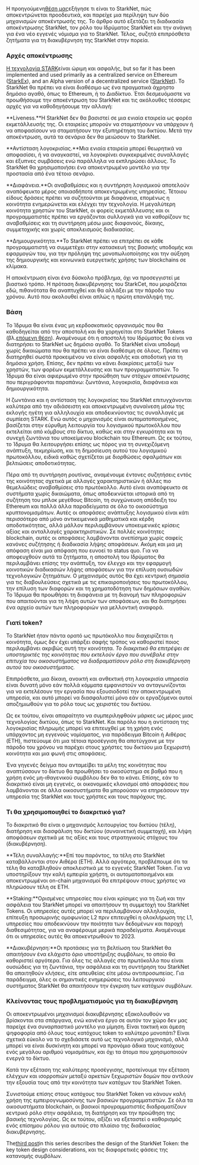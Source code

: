Η προηγούμενη[θέση μας](https://medium.com/@starkware/part-1-starknet-sovereignty-a-decentralization-proposal-bca3e98a01ef)εξήγησε τι είναι το StarkNet, πώς αποκεντρώνεται προοδευτικά, και παρείχε μια περίληψη των δύο μηχανισμών αποκέντρωσής της. Το άρθρο αυτό εξετάζει τη διαδικασία αποκέντρωσης StarkNet, τον ρόλο του Ιδρύματος StarkNet και την ανάγκη για ένα νέο εγγενές νόμισμα για το StarkNet. Τέλος, συζητά επιπρόσθετα ζητήματα για τη διακυβέρνηση της StarkNet στην πορεία.

### Αρχές αποκέντρωσης

[Η τεχνολογία STARK](https://eprint.iacr.org/2018/046.pdf)είναι ώριμη και ασφαλής, but so far it has been implemented and used primarily as a centralized service on Ethereum ([StarkEx](https://starkware.co/starkex/)), and an Alpha version of a decentralized service ([StarkNet](https://starkware.co/starknet/)). Το StarkNet θα πρέπει να είναι διαθέσιμο ως ένα πραγματικά άχρηστο δημόσιο αγαθό, όπως το Ethereum, ή το Διαδίκτυο. Έτσι δεσμευόμαστε να προωθήσουμε την αποκέντρωση του StarkNet και τις ακόλουθες τέσσερις αρχές για να καθοδηγήσουμε την αλλαγή:

**Liveness.**Η StarkNet δεν θα βασιστεί σε μια ενιαία εταιρεία ως φορέα εκμετάλλευσής της. Οι εταιρείες μπορούν να σταματήσουν να υπάρχουν ή να αποφασίσουν να σταματήσουν την εξυπηρέτηση του δικτύου. Μετά την αποκέντρωση, αυτά τα σενάρια δεν θα μειώσουν το StarkNet.

**Αντίσταση λογοκρισίας.**Μια ενιαία εταιρεία μπορεί θεωρητικά να αποφασίσει, ή να αναγκαστεί, να λογοκρίνει συγκεκριμένες συναλλαγές και έξυπνες συμβάσεις ενώ παράλληλα να εκπληρώσει άλλους. Το StarkNet θα χρησιμοποιήσει ένα αποκεντρωμένο μοντέλο για την προστασία από ένα τέτοιο σενάριο.

**Διαφάνεια.**Οι αναβαθμίσεις και η συντήρηση λογισμικού αποτελούν αναπόφευκτο μέρος οποιασδήποτε αποκεντρωμένης υπηρεσίας. Τέτοιου είδους δράσεις πρέπει να συζητούνται με διαφάνεια, επομένως η κοινότητα ενημερώνεται και ελέγχει την τεχνολογία. Η μεγαλύτερη κοινότητα χρηστών του StarkNet, οι φορείς εκμετάλλευσης και οι προγραμματιστές πρέπει να εργάζονται συλλογικά για να καθορίζουν τις αναβαθμίσεις και τη συντήρηση μέσω μιας διαφανούς, δίκαιης, συμμετοχικής και χωρίς αποκλεισμούς διαδικασίας.

**Δημιουργικότητα.**Το StarkNet πρέπει να επιτρέπει σε κάθε προγραμματιστή να συμμετέχει στην κατασκευή της βασικής υποδομής και εφαρμογών του, για την πρόληψη της μονοπωλιοποίησης και την αύξηση της δημιουργικής και κοινωνικά ευεργετικής χρήσης των blockchains σε κλίμακα.

Η αποκέντρωση είναι ένα δύσκολο πρόβλημα, όχι να προσεγγιστεί με βιαστικό τρόπο. Η πρόταση διακυβέρνησης του StarkCet, που μοιράζεται εδώ, πιθανότατα θα αναπτυχθεί και θα αλλάξει με την πάροδο του χρόνου. Αυτό που ακολουθεί είναι απλώς η πρώτη επανάληψή της.

### Βάση

Το Ίδρυμα θα είναι ένας μη κερδοσκοπικός οργανισμός που θα καθοδηγείται από την αποστολή και θα χορηγείται στο StarkNet Tokens (βλ.[επόμενη θέση](https://medium.com/@starkware/part-3-starknet-token-design-5cc17af066c6)). Αναμένουμε ότι η αποστολή του Ιδρύματος θα είναι να διατηρήσει το StarkNet ως δημόσιο αγαθό. Το StarkNet είναι υποδομή χωρίς δικαιώματα που θα πρέπει να είναι διαθέσιμη σε όλους. Πρέπει να διατηρηθεί σωστά προκειμένου να είναι ασφαλής και αποδοτική για τη δημόσια χρήση. Επίσης, δεν πρέπει να κάνει διακρίσεις μεταξύ των χρηστών, των φορέων εκμετάλλευσης και των προγραμματιστών. Το Ίδρυμα θα είναι αφιερωμένο στην προώθηση των στόχων αποκέντρωσης που περιγράφονται παραπάνω: ζωντάνια, λογοκρισία, διαφάνεια και δημιουργικότητα.

Η ζωντάνια και η αντίσταση της λογοκρισίας του StarkNet επιτυγχάνονται καλύτερα από την αδιάσειστη και αποκεντρωμένη συναίνεση μέσω της εκλογής ηγέτη για αλληλουχία και αποδεικνύοντας τις συναλλαγές με συμπίεση STARK. Ενώ αυτός ο μηχανισμός είναι αυτοματοποιημένος, βασίζεται στην εύρυθμη λειτουργία του λογισμικού πρωτοκόλλου που εκτελείται από κόμβους στο δίκτυο, καθώς και στην εγκυρότητα και τη συνεχή ζωντάνια του υποκείμενου blockchain του Ethereum. Ως εκ τούτου, το Ίδρυμα θα λειτουργήσει επίσης ως πόρος για τη συνεχιζόμενη ανάπτυξη, τεκμηρίωση, και τη δημοσίευση αυτού του λογισμικού πρωτοκόλλου, ειδικά καθώς σχετίζεται με διορθώσεις σφαλμάτων και βελτιώσεις αποδοτικότητας.

Πέρα από τη συντήρηση ρουτίνας, αναμένουμε έντονες συζητήσεις εντός της κοινότητας σχετικά με αλλαγές χαρακτηριστικών ή άλλες πιο θεμελιώδεις αναβαθμίσεις στο πρωτόκολλο. Αυτό είναι αναπόφευκτο σε συστήματα χωρίς δικαιώματα, όπως αποδεικνύεται ιστορικά από τη συζήτηση του μπλοκ μεγέθους Bitcoin, τη συγχώνευση απόδειξη του Ethereum και πολλά άλλα παραδείγματα σε όλο το οικοσύστημα κρυπτονομισμάτων. Αυτές οι αποφάσεις ανάπτυξης λογισμικού είναι κάτι περισσότερο από μόνο αντικειμενικά μαθηματικά και κέρδη αποδοτικότητας, αλλά μάλλον περιλαμβάνουν υποκειμενικές κρίσεις αξίας και ανταλλαγές χαρακτηριστικών. Σε πολλές κοινότητες blockchain, αυτές οι αποφάσεις λαμβάνονται ανεπίσημα χωρίς σαφείς κανόνες συζήτησης ή διαδικασία λήψης αποφάσεων. Ακόμη και μια μη απόφαση είναι μια απόφαση που ευνοεί το status quo. Για να αποφευχθούν αυτά τα ζητήματα, η αποστολή του Ιδρύματος θα περιλαμβάνει επίσης την ανάπτυξη, τον έλεγχο και την εφαρμογή κοινοτικών διαδικασιών λήψης αποφάσεων για την επίλυση ουσιωδών τεχνολογικών ζητημάτων. Ο μηχανισμός αυτός θα έχει κεντρική σημασία για τις διαβουλεύσεις σχετικά με τις επικαιροποιήσεις του πρωτοκόλλου, την επίλυση των διαφορών και τη χρηματοδότηση των δημόσιων αγαθών. Το Ίδρυμα θα προωθήσει τη διαφάνεια με τη διανομή των πληροφοριών που απαιτούνται για τη λήψη αυτών των αποφάσεων, και θα διατηρήσει ένα αρχείο αυτών των πληροφοριών για μελλοντική αναφορά.

### Γιατί token?

Το StarkNet ήταν πάντα ορατό ως πρωτόκολλο που διαχειρίζεται η κοινότητα, όμως δεν έχει υπάρξει σαφής τρόπος να καθοριστεί ποιος περιλαμβάνει ακριβώς αυτή την κοινότητα. *Το διακριτικό θα επιτρέψει σε υποστηρικτές της κοινότητας που εκτελούν έργο που συνέβαλε στην επιτυχία του οικοσυστήματος να διαδραματίσουν ρόλο στη διακυβέρνηση αυτού του οικοσυστήματος.*

Επιπρόσθετα, μια δίκαιη, ανοικτή και ανθεκτική στη λογοκρισία υπηρεσία είναι δυνατή μόνο εάν πολλά κόμματα εμφανιστούν να ανταγωνίζονται για να εκτελέσουν την εργασία που εξουσιοδοτεί την αποκεντρωμένη υπηρεσία, και αυτό μπορεί να διασφαλιστεί μόνο εάν οι εργαζόμενοι αυτοί αποζημιωθούν για το ρόλο τους ως χειριστές του δικτύου.

Ως εκ τούτου, είναι απαραίτητο να συμπεριληφθούν μάρκες ως μέρος μιας τεχνολογίας δικτύου, όπως το StarkNet. Και παρόλο που η αντίσταση της λογοκρισίας πληρωμής μπορεί να επιτευχθεί με τη χρήση ενός υπάρχοντος μη εγγενούς νομίσματος, για παράδειγμα Bitcoin ή Αιθέρας (ETH), πιστεύουμε ότι μια τέτοια προσέγγιση θα αποτύγχανε με την πάροδο του χρόνου να παρέχει στους χρήστες του δικτύου μια ξεχωριστή κοινότητα και μια φωνή στις αποφάσεις.

Ένα γηγενές δείγμα που ανταμείβει τα μέλη της κοινότητας που αναπτύσσουν το δίκτυο θα προωθήσει το οικοσύστημα σε βαθμό που η χρήση ενός μη-ιθαγενικού συμβόλου δεν θα το κάνει. Επίσης, εάν το διακριτικό είναι μη εγγενές, οι οικονομικές κλονισμοί από αποφάσεις που λαμβάνονται σε άλλα οικοσυστήματα θα μπορούσαν να επηρεάσουν την υπηρεσία της StarkNet και τους χρήστες και τους παρόχους της.

### Τι θα χρησιμοποιηθεί το διακριτικό για?

Το διακριτικό θα είναι ο μηχανισμός λειτουργίας του δικτύου (τέλη), διατήρηση και διασφάλιση του δικτύου (συναινετική συμμετοχή), και λήψη αποφάσεων σχετικά με τις αξίες και τους στρατηγικούς στόχους του (διακυβέρνηση).

**Τέλη συναλλαγής:**Επί του παρόντος, τα τέλη στο StarkNet καταβάλλονται στον Αιθέρα (ETH). Αλλά αργότερα, προβλέπουμε ότι τα τέλη θα καταβληθούν αποκλειστικά με το εγγενές StarkNet Token. Για να υποστηρίξουν την καλή εμπειρία χρήστη, οι αυτοματοποιημένοι και αποκεντρωμένοι on-chain μηχανισμοί θα επιτρέψουν στους χρήστες να πληρώσουν τέλη σε ETH.

**Staking:**Ορισμένες υπηρεσίες που είναι κρίσιμες για τη ζωή και την ασφάλεια του StarkNet μπορεί να απαιτήσουν τη συμμετοχή του StarkNet Tokens. Οι υπηρεσίες αυτές μπορεί να περιλαμβάνουν αλληλουχία, επίτευξη προσωρινής ομοφωνίας L2 πριν επιτευχθεί η ολοκλήρωση της L1, υπηρεσίες που αποδεικνύουν την ποιότητα των δεδομένων και παροχή διαθεσιμότητας, για να αναφέρουμε μερικά παραδείγματα. Αναμένουμε ότι οι υπηρεσίες αυτές θα αποκεντρωθούν το 2023.

**Διακυβέρνηση:**Οι προτάσεις για τη βελτίωση του StarkNet θα απαιτήσουν ένα ελάχιστο όριο υποστήριξης συμβόλων, το οποίο θα καθοριστεί αργότερα. Για όλες τις αλλαγές στο πρωτόκολλο που είναι ουσιώδεις για τη ζωντάνια, την ασφάλεια και τη συντήρηση του StarkNet θα απαιτηθούν κλήσεις, είτε απευθείας είτε μέσω αντιπροσωπείας. Για παράδειγμα, όλες οι σημαντικές ενημερώσεις του λειτουργικού συστήματος StarkNet θα απαιτήσουν την έγκριση των κατόχων συμβόλων.

### Κλείνοντας τους προβληματισμούς για τη διακυβέρνηση

Οι αποκεντρωμένοι μηχανισμοί διακυβέρνησης εξακολουθούν να βρίσκονται στα σπάργανα, ενώ κανένα έργο σε αυτόν τον χώρο δεν μας παρείχε ένα συναρπαστικό μοντέλο για μίμηση. Είναι τακτική και άμεση ψηφοφορία από όλους τους κατόχους token το καλύτερο μονοπάτι? Είναι σχετικά εύκολο να το σχεδιάσετε αυτό ως τεχνολογικό μηχανισμό, αλλά μπορεί να είναι δυσκίνητη και μπορεί να προνόμιο άδικα τους κατόχους ενός μεγάλου αριθμού νομισμάτων, και όχι τα άτομα που χρησιμοποιούν ενεργά το δίκτυο.

Κατά την εξέταση της καλύτερης προσέγγισης, προτείνουμε την εξέταση ελέγχων και ισορροπιών μεταξύ αρκετών ξεχωριστών δομών που αντλούν την εξουσία τους από την κοινότητα των κατόχων του StarkNet Token.

Συνιστούμε επίσης στους κατόχους του StarkNet Token να κάνουν καλή χρήση της εμπειρογνωμοσύνης των βασικών προγραμματιστών. Σε όλα τα οικοσυστήματα blockchain, οι βασικοί προγραμματιστές διαδραματίζουν κεντρικό ρόλο στην ασφάλεια, τη διατήρηση και την προώθηση της βασικής τεχνολογίας. Ως εκ τούτου, αξίζει να εξεταστεί ο καθορισμός ενός επίσημου ρόλου για αυτούς στο πλαίσιο της διαδικασίας διακυβέρνησης.

The[third post](https://medium.com/@starkware/part-3-starknet-token-design-5cc17af066c6)in this series describes the design of the StarkNet Token: the key token design considerations, και τις διαφορετικές φάσεις της κατανομής συμβόλων.